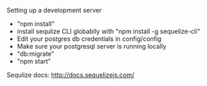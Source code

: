 Setting up a development server
- "npm install"
- install sequlize CLI globablly with "npm install -g sequelize-cli"
- Edit your postgres db credentials in config/config
- Make sure your postgresql server is running locally
- "db:migrate"
- "npm start"

Sequlize docs: http://docs.sequelizejs.com/